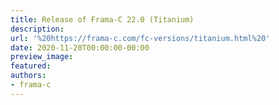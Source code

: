 ```yaml
---
title: Release of Frama-C 22.0 (Titanium)
description:
url: '%20https://frama-c.com/fc-versions/titanium.html%20'
date: 2020-11-20T00:00:00-00:00
preview_image:
featured:
authors:
- frama-c
---
```



